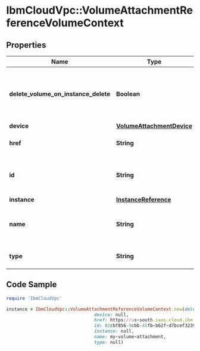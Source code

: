 # IbmCloudVpc::VolumeAttachmentReferenceVolumeContext

## Properties

Name | Type | Description | Notes
------------ | ------------- | ------------- | -------------
**delete_volume_on_instance_delete** | **Boolean** | If set to true, when deleting the instance the volume will also be deleted | 
**device** | [**VolumeAttachmentDevice**](VolumeAttachmentDevice.md) |  | [optional] 
**href** | **String** | The URL for this volume attachment | 
**id** | **String** | The unique identifier for this volume attachment | 
**instance** | [**InstanceReference**](InstanceReference.md) |  | 
**name** | **String** | The user-defined name for this volume attachment | 
**type** | **String** | The type of volume attachment | 

## Code Sample

```ruby
require 'IbmCloudVpc'

instance = IbmCloudVpc::VolumeAttachmentReferenceVolumeContext.new(delete_volume_on_instance_delete: null,
                                 device: null,
                                 href: https://us-south.iaas.cloud.ibm.com/v1/instances/1e09281b-f177-46fb-baf1-bc152b2e391a/volume_attachments/82cbf856-9cbb-45fb-b62f-d7bcef32399a,
                                 id: 82cbf856-9cbb-45fb-b62f-d7bcef32399a,
                                 instance: null,
                                 name: my-volume-attachment,
                                 type: null)
```


